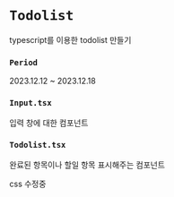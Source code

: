 # `Todolist`

typescript를 이용한 todolist 만들기

### `Period`

2023.12.12 ~ 2023.12.18

### `Input.tsx`

입력 창에 대한 컴포넌트

### `Todolist.tsx`

완료된 항목이나 할일 항목 표시해주는 컴포넌트

css 수정중
